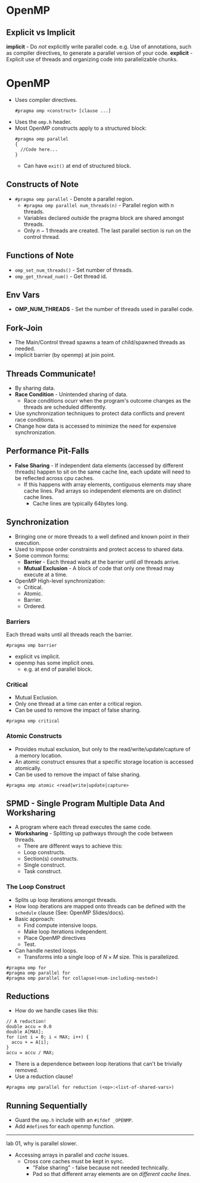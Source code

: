 # OpenMP

## Explicit vs Implicit

**implicit** - Do _not_ explicitly write parallel code. e.g. Use of
annotations, such as compiler directives, to generate a parallel version of
your code.
**explicit** - Explicit use of threads and organizing code into parallelizable
chunks.

# OpenMP

+ Uses compiler directives.
  ```
  #pragma omp <construct> [clause ...]
  ```
+ Uses the `omp.h` header.
+ Most OpenMP constructs apply to a structured block:
  ```
  #pragma omp parallel
  {
    //Code here...
  }
  ```
  - Can have `exit()` at end of structured block.

## Constructs of Note

+ `#pragma omp parallel` - Denote a parallel region.
  - `#pragma omp parallel num_threads(n)` - Parallel region with n threads.
  - Variables declared _outside_ the pragma block are shared amongst threads.
  - Only $n - 1$ threads are created. The last parallel section is run on the
    control thread.

## Functions of Note

+ `omp_set_num_threads()` - Set number of threads.
+ `omp_get_thread_num()` - Get thread id.

## Env Vars

+ **OMP_NUM_THREADS** - Set the number of threads used in parallel code.

## Fork-Join

+ The Main/Control thread spawns a team of child/spawned threads as needed.
+ implicit barrier (by openmp) at join point.

## Threads Communicate!

+ By sharing data.
+ **Race Condition** - Unintended sharing of data.
  - Race conditions ocurr when the program's outcome changes as the threads
    are scheduled differently.
+ Use synchronization techniques to protect data conflicts and prevent race
  conditions.
+ Change how data is accessed to minimize the need for expensive
  synchronization.

## Performance Pit-Falls

+ **False Sharing** - If independent data elements (accessed by different
  threads) happen to sit on the same cache line, each update will need to be
  reflected across cpu caches.
  - If this happens with array elements, contiguous elements may share cache
    lines. Pad arrays so independent elements are on distinct cache lines.
    * Cache lines are typically 64bytes long.

## Synchronization

+ Bringing one or more threads to a well defined and known point in their
  execution.
+ Used to impose order constraints and protect access to shared data.
+ Some common forms:
  - **Barrier** - Each thread waits at the barrier until _all_ threads arrive.
  - **Mutual Exclusion** - A block of code that only one thread may execute at
    a time.
+ OpenMP High-level synchronization:
  - Critical.
  - Atomic.
  - Barrier.
  - Ordered.

### Barriers

Each thread waits until all threads reach the barrier.
```
#pragma omp barrier
```

+ explicit vs implicit.
+ openmp has some implicit ones.
  - e.g. at end of parallel block.

### Critical

+ Mutual Exclusion.
+ Only one thread at a time can enter a critical region.
+ Can be used to remove the impact of false sharing.
```
#pragma omp critical
```

### Atomic Constructs

+ Provides mutual exclusion, but only to the read/write/update/capture of a
  memory location.
+ An atomic construct ensures that a specific storage location is accessed
  atomically.
+ Can be used to remove the impact of false sharing.
```
#pragma omp atomic <read|write|update|capture>
```

## SPMD - Single Program Multiple Data And Worksharing

+ A program where each thread executes the same code.
+ **Worksharing** - Splitting up pathways through the code between threads.
  - There are different ways to achieve this:
  - Loop constructs.
  - Section(s) constructs.
  - Single construct.
  - Task construct.

### The Loop Construct

+ Splits up loop iterations amongst threads.
+ How loop iterations are mapped onto threads can be defined with the
  `schedule` clause (See: OpenMP Slides/docs).
+ Basic approach:
  - Find compute intensive loops.
  - Make loop iterations independent.
  - Place OpenMP directives
  - Test.
+ Can handle nested loops.
  - Transforms into a single loop of $N \times M$ size. This is parallelized.
```
#pragma omp for
#pragma omp parallel for
#pragma omp parallel for collapse(<num-including-nested>)
```

## Reductions

+ How do we handle cases like this:
```
// A reduction!
double accu = 0.0
double A[MAX];
for (int i = 0; i < MAX; i++) {
  accu + = A[i];
}
accu = accu / MAX;
```
+ There is a dependence between loop iterations that can't be trivially
  removed.
+ Use a reduction clause!
```
#pragma omp parallel for reduction (<op>:<list-of-shared-vars>)
```

## Running Sequentially

+ Guard the `omp.h` include with an `#ifdef _OPENMP`.
+ Add `#define`s for each openmp function.

---

lab 01, why is parallel slower.
+ Accessing arrays in parallel and _cache_ issues.
  - Cross core caches must be kept in sync.
    * "False sharing" - false because not needed technically.
    * Pad so that different array elements are on _different cache lines_.

